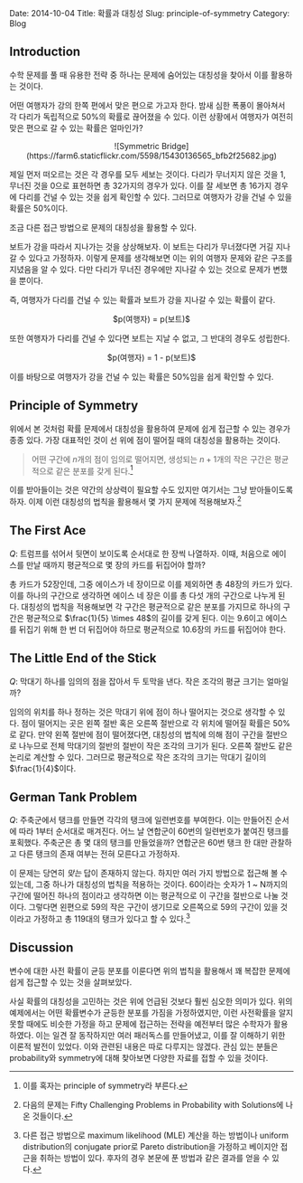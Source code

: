 Date: 2014-10-04
Title: 확률과 대칭성
Slug: principle-of-symmetry
Category: Blog

## Introduction

수학 문제를 풀 때 유용한 전략 중 하나는 문제에 숨어있는 대칭성을 찾아서 이를 활용하는 것이다.

어떤 여행자가 강의 한쪽 편에서 맞은 편으로 가고자 한다.
밤새 심한 폭풍이 몰아쳐서 각 다리가 독립적으로 50%의 확률로 끊어졌을 수 있다.
이런 상황에서 여행자가 여전히 맞은 편으로 갈 수 있는 확률은 얼마인가?

<center>
![Symmetric Bridge](https://farm6.staticflickr.com/5598/15430136565_bfb2f25682.jpg)
</center>

제일 먼저 떠오르는 것은 각 경우를 모두 세보는 것이다. 다리가 무너지지 않은 것을 1, 무너진 것을 0으로 표현하면 총 32가지의 경우가 있다.
이를 잘 세보면 총 16가지 경우에 다리를 건널 수 있는 것을 쉽게 확인할 수 있다. 그러므로 여행자가 강을 건널 수 있을 확률은 50%이다.

조금 다른 접근 방법으로 문제의 대칭성을 활용할 수 있다.

보트가 강을 따라서 지나가는 것을 상상해보자. 이 보트는 다리가 무너졌다면 거길 지나갈 수 있다고 가정하자.
이렇게 문제를 생각해보면 이는 위의 여행자 문제와 같은 구조를 지녔음을 알 수 있다.
다만 다리가 무너진 경우에만 지나갈 수 있는 것으로 문제가 변했을 뿐이다.

즉, 여행자가 다리를 건널 수 있는 확률과 보트가 강을 지나갈 수 있는 확률이 같다.

<center>
$p(여행자) = p(보트)$
</center>

또한 여행자가 다리를 건널 수 있다면 보트는 지날 수 없고, 그 반대의 경우도 성립한다.

<center>
$p(여행자) = 1 - p(보트)$
</center>

이를 바탕으로 여행자가 강을 건널 수 있는 확률은 50%임을 쉽게 확인할 수 있다.


## Principle of Symmetry

위에서 본 것처럼 확률 문제에서 대칭성을 활용하여 문제에 쉽게 접근할 수 있는 경우가 종종 있다.
가장 대표적인 것이 선 위에 점이 떨어질 때의 대칭성을 활용하는 것이다.

> 어떤 구간에 $n$개의 점이 임의로 떨어지면, 생성되는 $n+1$개의 작은 구간은 평균적으로 같은 분포를 갖게 된다.[^principle-of-symmetry]

이를 받아들이는 것은 약간의 상상력이 필요할 수도 있지만 여기서는 그냥 받아들이도록 하자.
이제 이런 대칭성의 법칙을 활용해서 몇 가지 문제에 적용해보자.[^fifty-challenge]

## The First Ace

*Q*: 트럼프를 섞어서 뒷면이 보이도록 순서대로 한 장씩 나열하자. 이때, 처음으로 에이스를 만날 때까지 평균적으로 몇 장의 카드를 뒤집어야 할까?

총 카드가 52장인데, 그중 에이스가 네 장이므로 이를 제외하면 총 48장의 카드가 있다.
이를 하나의 구간으로 생각하면 에이스 네 장은 이를 총 다섯 개의 구간으로 나누게 된다.
대칭성의 법칙을 적용해보면 각 구간은 평균적으로 같은 분포를 가지므로 하나의 구간은 평균적으로 $\frac{1}{5} \times 48$의 길이를 갖게 된다.
이는 9.6이고 에이스를 뒤집기 위해 한 번 더 뒤집어야 하므로 평균적으로 10.6장의 카드를 뒤집어야 한다.

## The Little End of the Stick

*Q*: 막대기 하나를 임의의 점을 잡아서 두 토막을 낸다. 작은 조각의 평균 크기는 얼마일까?

임의의 위치를 하나 정하는 것은 막대기 위에 점이 하나 떨어지는 것으로 생각할 수 있다.
점이 떨어지는 곳은 왼쪽 절반 혹은 오른쪽 절반으로 각 위치에 떨어질 확률은 50%로 같다.
만약 왼쪽 절반에 점이 떨어졌다면, 대칭성의 법칙에 의해 점이 구간을 절반으로 나누므로 전체 막대기의 절반의 절반이 작은 조각의 크기가 된다.
오른쪽 절반도 같은 논리로 계산할 수 있다.
그러므로 평균적으로 작은 조각의 크기는 막대기 길이의 $\frac{1}{4}$이다.

## German Tank Problem

*Q*: 주축군에서 탱크를 만들면 각각의 탱크에 일련번호를 부여한다. 이는 만들어진 순서에 따라 1부터 순서대로 매겨진다.
어느 날 연합군이 60번의 일련번호가 붙여진 탱크를 포획했다. 주축군은 총 몇 대의 탱크를 만들었을까?
연합군은 60번 탱크 한 대만 관찰하고 다른 탱크의 존재 여부는 전혀 모른다고 가정하자.

이 문제는 당연히 *맞는* 답이 존재하지 않는다.
하지만 여러 가지 방법으로 접근해 볼 수 있는데, 그중 하나가 대칭성의 법칙을 적용하는 것이다.
60이라는 숫자가 1 ~ N까지의 구간에 떨어진 하나의 점이라고 생각하면 이는 평균적으로 이 구간을 절반으로 나눌 것이다.
그렇다면 왼편으로 59의 작은 구간이 생기므로 오른쪽으로 59의 구간이 있을 것이라고 가정하고 총 119대의 탱크가 있다고 할 수 있다.[^german-tank]

## Discussion

변수에 대한 사전 확률이 균등 분포를 이룬다면 위의 법칙을 활용해서 꽤 복잡한 문제에 쉽게 접근할 수 있는 것을 살펴보았다.

사실 확률의 대칭성을 고민하는 것은 위에 언급된 것보다 훨씬 심오한 의미가 있다.
위의 예제에서는 어떤 확률변수가 균등한 분포를 가짐을 가정하였지만, 이런 사전확률을 알지 못할 때에도 비슷한 가정을 하고 문제에 접근하는 전략을 예전부터 많은 수학자가 활용하였다.
이는 일견 잘 동작하지만 여러 패러독스를 만들어냈고, 이를 잘 이해하기 위한 이론적 발전이 있었다.
이와 관련된 내용은 따로 다루지는 않겠다. 관심 있는 분들은 probability와 symmetry에 대해 찾아보면 다양한 자료를 접할 수 있을 것이다.


[^principle-of-symmetry]: 이를 혹자는 principle of symmetry라 부른다.
[^fifty-challenge]: 다음의 문제는 Fifty Challenging Problems in Probability with Solutions에 나온 것들이다.
[^german-tank]: 다른 접근 방법으로 maximum likelihood (MLE) 계산을 하는 방법이나 uniform distribution의 conjugate prior로 Pareto distribution을 가정하고 베이지안 접근을 취하는 방법이 있다.
후자의 경우 본문에 푼 방법과 같은 결과를 얻을 수 있다.
